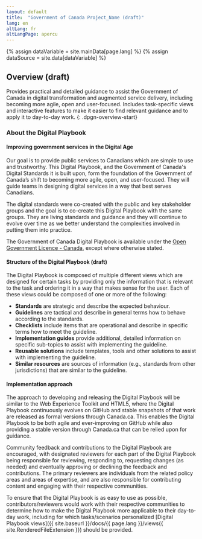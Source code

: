 ```yaml
---
layout: default
title:  "Government of Canada Project_Name (draft)"
lang: en
altLang: fr
altLangPage: apercu
---
```

{% assign dataVariable = site.mainData[page.lang] %}
{% assign dataSource = site.data[dataVariable] %}
<section class="dpgn-section-overview">

## Overview (draft)

Provides practical and detailed guidance to assist the Government of Canada in digital transformation and augmented service delivery, including becoming more agile, open and user-focused. Includes task-specific views and interactive features to make it easier to find relevant guidance and to apply it to day-to-day work.
{: .dpgn-overview-start}


<section class="dpgn-overview-end">

### About the Digital Playbook

<section class="dpgn-overview-end">
  
#### Improving government services in the Digital Age

Our goal is to provide public services to Canadians which are simple to use and trustworthy. This Digital Playbook, and the Government of Canada's Digital Standards it is built upon, form the foundation of the Government of Canada’s shift to becoming more agile, open, and user-focused. They will guide teams in designing digital services in a way that best serves Canadians.

The digital standards were co-created with the public and key stakeholder groups and the goal is to co-create this Digital Playbook with the same groups. They are living standards and guidance and they will continue to evolve over time as we better understand the complexities involved in putting them into practice.

The Government of Canada Digital Playbook is available under the [Open Government Licence - Canada](http://open.canada.ca/en/open-government-licence-canada), except where otherwise stated.

</section>

<section class="dpgn-overview-end">

#### Structure of the Digital Playbook (draft)

The Digital Playbook is composed of multiple different views which are designed for certain tasks by providing only the information that is relevant to the task and ordering it in a way that makes sense for the user. Each of these views could be composed of one or more of the following:

- **Standards** are strategic and describe the expected behaviour.
- **Guidelines** are tactical and describe in general terms how to behave according to the standards.
- **Checklists** include items that are operational and describe in specific terms how to meet the guideline.
- **Implementation guides** provide additional, detailed information on specific sub-topics to assist with implementing the guideline.
- **Reusable solutions** include templates, tools and other solutions to assist with implementing the guideline.
- **Similar resources** are sources of information (e.g., standards from other jurisdictions) that are similar to the guideline.

</section>

<section class="dpgn-overview-end">

#### Implementation approach

The approach to developing and releasing the Digital Playbook will be similar to the Web Experience Toolkit and HTML5, where the Digital Playbook continuously evolves on GitHub and stable snapshots of that work are released as formal versions through Canada.ca. This enables the Digital Playbook to be both agile and ever-improving on GitHub while also providing a stable version through Canada.ca that can be relied upon for guidance.

Community feedback and contributions to the Digital Playbook are encouraged, with designated reviewers for each part of the Digital Playbook being responsible for reviewing, responding to, requesting changes (as needed) and eventually approving or declining the feedback and contributions. The primary reviewers are individuals from the related policy areas and areas of expertise, and are also responsible for contributing content and engaging with their respective communities.

To ensure that the Digital Playbook is as easy to use as possible, contributors/reviewers would work with their respective communities to determine how to make the Digital Playbook more applicable to their day-to-day work, including for which tasks/scenarios personalized [Digital Playbook views]({{ site.baseurl }}/docs/{{ page.lang }}/views{{ site.RenderedFileExtension }}) should be provided.

</section>
</section>
